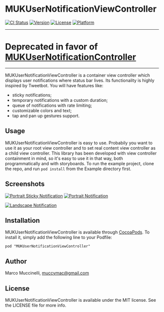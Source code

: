 # MUKUserNotificationViewController

[![CI Status](http://img.shields.io/travis/muccy/MUKUserNotificationViewController.svg?style=flat)](https://travis-ci.org/muccy/MUKUserNotificationViewController)
[![Version](https://img.shields.io/cocoapods/v/MUKUserNotificationViewController.svg?style=flat)](http://cocoadocs.org/docsets/MUKUserNotificationViewController)
[![License](https://img.shields.io/cocoapods/l/MUKUserNotificationViewController.svg?style=flat)](http://cocoadocs.org/docsets/MUKUserNotificationViewController)
[![Platform](https://img.shields.io/cocoapods/p/MUKUserNotificationViewController.svg?style=flat)](http://cocoadocs.org/docsets/MUKUserNotificationViewController)

___

# Deprecated in favor of [MUKUserNotificationController](http://github.com/muccy/MUKUserNotificationController)

___

MUKUserNotificationViewController is a container view controller which displays user notifications where status bar lives. Its functionality is highly inspired by Tweetbot. You will have features like:
* sticky notifications;
* temporary notifications with a custom duration;
* queue of notifications with rate limiting;
* customizable colors and text;
* tap and pan up gestures support.

## Usage

MUKUserNotificationViewController is easy to use. Probabily you want to use it as your root view controller and to set real content view controller as a child view controller. This library has been developed with view controller containment in mind, so it's easy to use it in that way, both programmatically and with storyboards.
To run the example project, clone the repo, and run `pod install` from the Example directory first.

## Screenshots

[![Portrait Sticky Notification](http://i.imgur.com/K2uiyTyl.png)](http://i.imgur.com/K2uiyTy) [![Portrait Notification](http://i.imgur.com/gCnSEvLl.png)](http://imgur.com/gCnSEvL)

[![Landscape Notification](http://i.imgur.com/t9bLMB9l.png)](http://imgur.com/t9bLMB9)

## Installation

MUKUserNotificationViewController is available through [CocoaPods](http://cocoapods.org). To install
it, simply add the following line to your Podfile:

    pod "MUKUserNotificationViewController"

## Author

Marco Muccinelli, muccymac@gmail.com

## License

MUKUserNotificationViewController is available under the MIT license. See the LICENSE file for more info.

